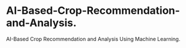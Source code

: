 # AI-Based-Crop-Recommendation-and-Analysis.
AI-Based Crop Recommendation and Analysis Using Machine Learning.
